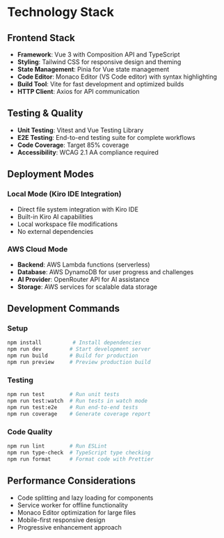 # Technology Stack

## Frontend Stack
- **Framework**: Vue 3 with Composition API and TypeScript
- **Styling**: Tailwind CSS for responsive design and theming
- **State Management**: Pinia for Vue state management
- **Code Editor**: Monaco Editor (VS Code editor) with syntax highlighting
- **Build Tool**: Vite for fast development and optimized builds
- **HTTP Client**: Axios for API communication

## Testing & Quality
- **Unit Testing**: Vitest and Vue Testing Library
- **E2E Testing**: End-to-end testing suite for complete workflows
- **Code Coverage**: Target 85% coverage
- **Accessibility**: WCAG 2.1 AA compliance required

## Deployment Modes

### Local Mode (Kiro IDE Integration)
- Direct file system integration with Kiro IDE
- Built-in Kiro AI capabilities
- Local workspace file modifications
- No external dependencies

### AWS Cloud Mode
- **Backend**: AWS Lambda functions (serverless)
- **Database**: AWS DynamoDB for user progress and challenges
- **AI Provider**: OpenRouter API for AI assistance
- **Storage**: AWS services for scalable data storage

## Development Commands

### Setup
```bash
npm install          # Install dependencies
npm run dev         # Start development server
npm run build       # Build for production
npm run preview     # Preview production build
```

### Testing
```bash
npm run test        # Run unit tests
npm run test:watch  # Run tests in watch mode
npm run test:e2e    # Run end-to-end tests
npm run coverage    # Generate coverage report
```

### Code Quality
```bash
npm run lint        # Run ESLint
npm run type-check  # TypeScript type checking
npm run format      # Format code with Prettier
```

## Performance Considerations
- Code splitting and lazy loading for components
- Service worker for offline functionality
- Monaco Editor optimization for large files
- Mobile-first responsive design
- Progressive enhancement approach